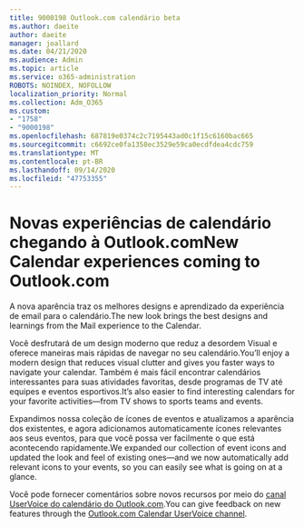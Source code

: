 ```yaml
---
title: 9000198 Outlook.com calendário beta
ms.author: daeite
author: daeite
manager: joallard
ms.date: 04/21/2020
ms.audience: Admin
ms.topic: article
ms.service: o365-administration
ROBOTS: NOINDEX, NOFOLLOW
localization_priority: Normal
ms.collection: Adm_O365
ms.custom:
- "1758"
- "9000198"
ms.openlocfilehash: 687819e0374c2c7195443ad0c1f15c6160bac665
ms.sourcegitcommit: c6692ce0fa1358ec3529e59ca0ecdfdea4cdc759
ms.translationtype: MT
ms.contentlocale: pt-BR
ms.lasthandoff: 09/14/2020
ms.locfileid: "47753355"
---
```

# <a name="new-calendar-experiences-coming-to-outlookcom"></a><span data-ttu-id="0be43-102">Novas experiências de calendário chegando à Outlook.com</span><span class="sxs-lookup"><span data-stu-id="0be43-102">New Calendar experiences coming to Outlook.com</span></span>

<span data-ttu-id="0be43-103">A nova aparência traz os melhores designs e aprendizado da experiência de email para o calendário.</span><span class="sxs-lookup"><span data-stu-id="0be43-103">The new look brings the best designs and learnings from the Mail experience to the Calendar.</span></span>

<span data-ttu-id="0be43-104">Você desfrutará de um design moderno que reduz a desordem Visual e oferece maneiras mais rápidas de navegar no seu calendário.</span><span class="sxs-lookup"><span data-stu-id="0be43-104">You’ll enjoy a modern design that reduces visual clutter and gives you faster ways to navigate your calendar.</span></span> <span data-ttu-id="0be43-105">Também é mais fácil encontrar calendários interessantes para suas atividades favoritas, desde programas de TV até equipes e eventos esportivos.</span><span class="sxs-lookup"><span data-stu-id="0be43-105">It’s also easier to find interesting calendars for your favorite activities—from TV shows to sports teams and events.</span></span>

<span data-ttu-id="0be43-106">Expandimos nossa coleção de ícones de eventos e atualizamos a aparência dos existentes, e agora adicionamos automaticamente ícones relevantes aos seus eventos, para que você possa ver facilmente o que está acontecendo rapidamente.</span><span class="sxs-lookup"><span data-stu-id="0be43-106">We expanded our collection of event icons and updated the look and feel of existing ones—and we now automatically add relevant icons to your events, so you can easily see what is going on at a glance.</span></span>

<span data-ttu-id="0be43-107">Você pode fornecer comentários sobre novos recursos por meio do [canal UserVoice do calendário do Outlook.com](https://go.microsoft.com/fwlink/?linkid=2103075).</span><span class="sxs-lookup"><span data-stu-id="0be43-107">You can give feedback on new features through the [Outlook.com Calendar UserVoice channel](https://go.microsoft.com/fwlink/?linkid=2103075).</span></span>